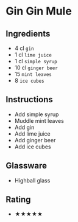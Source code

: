 # Gin Gin Mule

## Ingredients
- 4 cl `gin`
- 1 cl `lime juice`
- 1 cl `simple syrup`
- 10 cl `ginger beer`
- 15 `mint leaves`
- 8 `ice cubes`

## Instructions
- Add simple syrup
- Muddle mint leaves
- Add gin
- Add lime juice
- Add ginger beer
- Add ice cubes

## Glassware
- Highball glass

## Rating
- ★★★★★